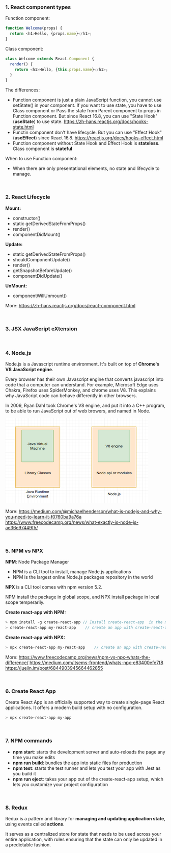 ### **1. React component types**

Function component:
```javascript
function Welcome(props) {
  return <h1>Hello, {props.name}</h1>;
}
```

Class component:
```javascript
class Welcome extends React.Component {
  render() {
    return <h1>Hello, {this.props.name}</h1>;
  }
}
```

The differences:
- Function component is just a plain JavaScript function, you cannot use setState() in your component. If you want to use state, you have to use Class component or Pass the state from Parent component to props in Function component. But since React 16.8, you can use "State Hook" (**useState**) to use state. https://zh-hans.reactjs.org/docs/hooks-state.html
- Functin component don't have lifecycle. But you can use "Effect Hook" (**useEffect**) since React 16.8. https://reactjs.org/docs/hooks-effect.html
- Function component without State Hook and Effect Hook is **stateless**. Class component is **stateful**

When to use Function component:
- When there are only presentational elements, no state and lifecycle to manage.

<br/>

### **2. React Lifecycle**

**Mount:**
- constructor()
- static getDerivedStateFromProps()
- render()
- componentDidMount()

**Update:**
- static getDerivedStateFromProps()
- shouldComponentUpdate()
- render()
- getSnapshotBeforeUpdate()
- componentDidUpdate()

**UnMount:**
- componentWillUnmount()

More: https://zh-hans.reactjs.org/docs/react-component.html

<br/>

### **3. JSX JavaScript eXtension**

<br/>

### **4. Node.js**

Node.js is a Javascript runtime environment.
It's built on top of **Chrome's V8 JavaScript engine**.

Every browser has their own Javascript engine that converts javascript into code that a computer can understand. For example, Microsoft Edge uses Chakra, Firefox uses SpiderMonkey, and chrome uses V8. This explains why JavaScript code can behave differently in other browsers.

In 2009, Ryan Dahl took Chrome's V8 engine, and put it into a C++ program, to be able to run JavaScript out of web browers, and named in Node.

![](./resources/imgs/002_nodejs_v8.png)

More:
https://medium.com/@michaelhenderson/what-is-nodejs-and-why-you-need-to-learn-it-f0760ba9a76a
https://www.freecodecamp.org/news/what-exactly-is-node-js-ae36e97449f5/

<br/>

### **5. NPM vs NPX**

**NPM**: Node Package Manager

- NPM is a CLI tool to install, manage Node.js applications
- NPM is the largest online Node.js packages repository in the world

**NPX** is a CLI tool comes with npm version 5.2.

NPM install the package in global scope, and NPX install package in local scope temperarily.

**Create react-app with NPM:**

```javascript
> npm install -g create-react-app // Install create-react-app  in the machine
> create-react-app my-react-app    // create an app with create-react-app
```

**Create react-app with NPX:**

```javascript
> npx create-react-app my-react-app    // create an app with create-react-app
```

More:
https://www.freecodecamp.org/news/npm-vs-npx-whats-the-difference/
https://medium.com/itsems-frontend/whats-npx-e83400efe7f8
https://juejin.im/post/6844903945664462855

<br/>

### **6. Create React App**

Create React App is an officially supported way to create single-page React applications. It offers a modern build setup with no configuration.

```bash
> npx create-react-app my-app
```

<br/>

### **7. NPM commands**

- **npm start**:  starts the development server and auto-reloads the page any time you make edits
- **npm run build**:  bundles the app into static files for production
- **npm test**: starts the test runner and lets you test your app with Jest as you build it
- **npm run eject**:  takes your app out of the create-react-app setup, which lets you customize your project configuration

<br/>

### **8. Redux**

Redux is a pattern and library for **managing and updating application state**, using events called **actions**.

It serves as a centralized store for state that needs to be used across your entire application, with rules ensuring that the state can only be updated in a predictable fashion.

<br/>


